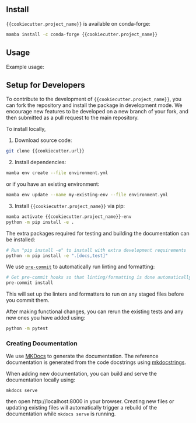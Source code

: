 ## Install


`{{cookiecutter.project_name}}` is available on conda-forge:

```bash
mamba install -c conda-forge {{cookiecutter.project_name}}
```


## Usage

Example usage:


## Setup for Developers

To contribute to the development of `{{cookiecutter.project_name}}`, you can fork the repository and install the package in development mode.
We encourage new features to be developed on a new branch of your fork, and then submitted as a pull request to the main repository.

To install locally,

1. Download source code:
```bash
git clone {{cookiecutter.url}}
```
2. Install dependencies:
```bash
mamba env create --file environment.yml
```

or if you have an existing environment:
```bash
mamba env update --name my-existing-env --file environment.yml
```

3. Install `{{cookiecutter.project_name}}` via pip:
```bash
mamba activate {{cookiecutter.project_name}}-env
python -m pip install -e .
```


The extra packages required for testing and building the documentation can be installed:
```bash
# Run "pip install -e" to install with extra development requirements
python -m pip install -e ".[docs,test]"
```

We use [`pre-commit`](https://pre-commit.com/) to automatically run linting and formatting:
```bash
# Get pre-commit hooks so that linting/formatting is done automatically
pre-commit install
```
This will set up the linters and formatters to run on any staged files before you commit them.

After making functional changes, you can rerun the existing tests and any new ones you have added using:
```bash
python -m pytest
```

### Creating Documentation

We use [MKDocs](https://www.mkdocs.org/) to generate the documentation.
The reference documentation is generated from the code docstrings using [mkdocstrings](mkdocstrings.github.io/).

When adding new documentation, you can build and serve the documentation locally using:

```
mkdocs serve
```
then open http://localhost:8000 in your browser.
Creating new files or updating existing files will automatically trigger a rebuild of the documentation while `mkdocs serve` is running.
